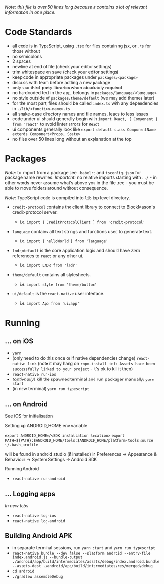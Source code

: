 _*Note:* this file is over 50 lines long because it contains a lot of relevant information in one place._

# Code Standards

- all code is in TypeScript, using `.tsx` for files containing jsx, or `.ts` for those without
- no semicolons
- 2 spaces
- newline at end of file (check your editor settings)
- trim whitespace on save (check your editor settings)
- keep code in appropriate packages under `packages/<package>`
- discuss with team before adding a new package
- only use third-party libraries when absolutely required
- no hardcoded text in the app, belongs in `packages/language/<language>`
- no style outside of `packages/theme/default` (we may add themes later)
- for the most part, files should be called `index.ts` with any dependencies in `./lib/<function-name>.ts`
- all snake-case directory names and file names, leads to less issues
- code under ui should generally begin with `import React, { Component } from 'react'` to avoid linter errors for `React`
- ui components generally look like `export default class ComponentName extends Component<Props, State>`
- no files over 50 lines long without an explanation at the top

# Packages

*Note:* to import from a package see `.babelrc` and `tsconfig.json` for package name rewrites. *Important:* no relative imports starting with `../` - in other words never assume what's above you in the file tree - you must be able to move folders around without consequence.

*Note:* TypeScript code is compiled into `lib` top level directory.

- `credit-protocol` contains the client library to connect to BlockMason's credit-protocol server.

  - i.e. `import { CreditProtocolClient } from 'credit-protocol'`

- `language` contains all text strings and functions used to generate text.

  - i.e. `import { helloWorld } from 'language'`

- `lndr/default` is the core application logic and should have *zero* references to `react` or any other ui.

  - i.e. `import LNDR from 'lndr'`

- `theme/default` contains all stylesheets.

  - i.e. `import style from 'theme/button'`

- `ui/default` is the `react-native` user interface.

  - i.e. `import App from 'ui/app'`

# Running

## ... on iOS

- `yarn`
- (only need to do this once or if native dependencies change) `react-native link` (note it may hang on `rnpm-install info Assets have been successfully linked to your project` - it's ok to kill it then)
- `react-native run-ios`
- _(optionally)_ kill the spawned terminal and run packager manually: `yarn start`
- (in new terminal) `yarn run typescript`


## ... on Android

See iOS for initialisation

Setting up ANDROID_HOME env variable

`export ANDROID_HOME=/<SDK installation location>`
`export PATH=${PATH}:$ANDROID_HOME/tools:$ANDROID_HOME/platform-tools`
`source ~/.bash_profile`

<installation location> will be found in android studio (if installed) in Preferences -> Appearance & Behaviour -> System Settings -> Android SDK

Running Android  

- `react-native run-android`


## ... Logging apps

*In new tabs*

- `react-native log-ios`
- `react-native log-android`

## Building Android APK
- in separate terminal sessions, run `yarn start` and `yarn run typescript`
- ```react-native bundle --dev false --platform android --entry-file index.android.js --bundle-output ./android/app/build/intermediates/assets/debug/index.android.bundle --assets-dest ./android/app/build/intermediates/res/merged/debug```
- ```cd android```
- ```./gradlew assembleDebug```
